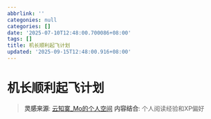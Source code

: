 ```yaml
---
abbrlink: ''
categonies: null
categories: []
date: '2025-07-10T12:48:00.700086+08:00'
tags: []
title: 机长顺利起飞计划
updated: '2025-09-15T12:48:00.916+08:00'
---
```

# 机长顺利起飞计划

> **灵感来源**: [云知寞_Mo的个人空间](https://space.bilibili.com/3546891163798293?spm_id_from=333.788.upinfo.head.click)
> **内容结合**: 个人阅读经验和XP偏好

<!-- more --

### 社区平台

- **Pixiv**
- **如梦**
- **堕落方舟**
- **艾利浩斯图书馆**

### 系列及衍生作品

- **SCP基金会**
- **可穿戴科技**

## 蓝P作品推荐

> **排名不分先后**

### 作者及其特色

#### [KIKIMETAL](https://www.pixiv.net/premium/lead/lp/?g=anchor&i=badge)

- **主营**: 漫画
- **画面风格**:
  - 黑白夹少量彩色，部分作品有全彩
- **标签**:
  - 纯百、凝胶、排泄、贯通、扶她
  - happending
  - 有fanbox
- **人气作品**: OO果冻相扑系列（アナルゼリー相撲）
  - **内容**: 主角团3人，傲娇雌小鬼，知性大姐姐，天然切腹黑拱火王

#### 此地无猪三百两

- **主营**: 小说
- **标签**:
  - 纯爱、西幻魔法、痴女、万字长篇
  - Free

#### [红香🐟烧🍆子](https://www.pixiv.net/users/34513072)

- **简介**: （好中二，好喜欢）
  > 寒生幽魄，霜凝无声。
  > 紫雷伏野，电走星庭。
  > 血为冰种，魔作雷引。
  > 光消影息，静绝长凝。
  >
- **主营**: 小说
- **标签**:
  - 百合、纯爱、送绑玩脱、高潮管理、排泄管理
  - 西幻魔法、触手服、婚纱、放置、TJ、贞操带、寸止
  - 多happending、万字长篇
  - Free
- **人气作品内容速览**:
  - 师徒相爱相杀
  - 闺蜜相爱相坑
  - 拘束服+婚纱的绝妙搭配

#### [詩韻詩韻](https://www.pixiv.net/users/107863489)

- **主营**: 小说
- **标签**:
  - 纯百、机械、TJ、拘束、科幻
  - 多happending（偏现代，科幻风）、万字长篇
  - Free
- **人气作品内容预览**:
  - 空运货物，宠物体验（科幻）
  - 拍卖会（魔法）

#### [FBD](https://www.pixiv.net/users/82572262)

- **主营**: 小说
- **标签**:
  - 机械、收容、强高、永久拘束
  - 魔法+科幻+奇幻、美强惨
  - 有百、有男性、明日方舟同人
  - 万字长篇
  - Free

#### [风羽飘零](https://www.pixiv.net/users/6834230/novels)

- **主营**: 小说
- **标签**:
  - 魔法少女、碧蓝航线同人、吸血鬼、巫女、魔法
  - 恶堕、感觉遮断、丸吞、排泄管理、催眠、触手
  - 万字长篇、部分收费、有一半试看

#### [奥杜因的圣状](https://www.pixiv.net/users/77674935)

- **主营**: 小说
- **标签**:
  - 机械、扶她、百合、自缚、逃脱魔术
  - 有男性、痴女、父女
  - **注意**: 重口慎看

---

## 内容说明

### 推荐标准

- 基于个人阅读经验和偏好
- 涵盖不同风格和题材
- 注重作品质量和创意
